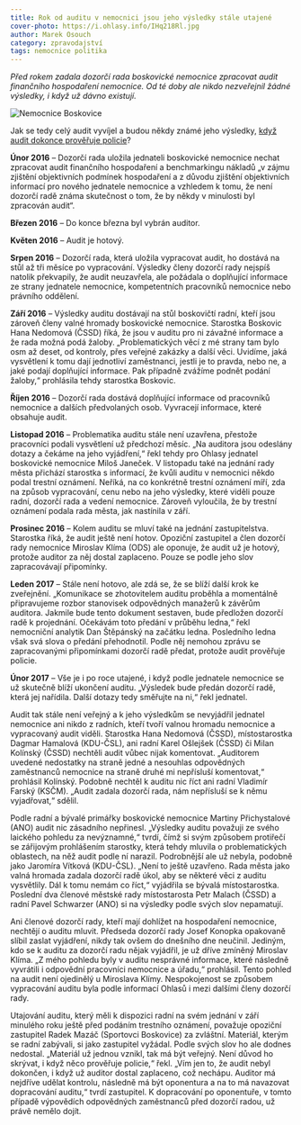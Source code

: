 ```yaml
---
title: Rok od auditu v nemocnici jsou jeho výsledky stále utajené
cover-photo: https://i.ohlasy.info/IHq218Rl.jpg
author: Marek Osouch
category: zpravodajství
tags: nemocnice politika
---
```


*Před rokem zadala dozorčí rada boskovické nemocnice zpracovat audit finančního hospodaření nemocnice. Od té doby ale nikdo nezveřejnil žádné výsledky, i když už dávno existují.*

<img src="https://i.ohlasy.info/IHq218R.jpg" alt="Nemocnice Boskovice" class="img-responsive img-popup" data-author="Tomáš Znamenáček">

Jak se tedy celý audit vyvíjel a budou někdy známé jeho výsledky, [když audit dokonce prověřuje policie](http://www.ohlasy.info/clanky/2016/12/dalsi-trestni-oznameni.html)?

**Únor 2016** – Dozorčí rada uložila jednateli boskovické nemocnice nechat zpracovat audit finančního hospodaření a benchmarkingu nákladů „v zájmu zjištění objektivních podmínek hospodaření a z důvodu zjištění objektivních informací pro nového jednatele nemocnice a vzhledem k tomu, že není dozorčí radě známa skutečnost o tom, že by někdy v minulosti byl zpracován audit“.

**Březen 2016** – Do konce března byl vybrán auditor.

**Květen 2016** – Audit je hotový.

**Srpen 2016** – Dozorčí rada, která uložila vypracovat audit, ho dostává na stůl až tři měsíce po vypracování. Výsledky členy dozorčí rady nejspíš natolik překvapily, že audit neuzavřela, ale požádala o doplňující informace ze strany jednatele nemocnice, kompetentních pracovníků nemocnice nebo právního oddělení.

**Září 2016** – Výsledky auditu dostávají na stůl boskovičtí radní, kteří jsou zároveň členy valné hromady boskovické nemocnice. Starostka Boskovic Hana Nedomová (ČSSD) říká, že jsou v auditu pro ni závažné informace a že rada možná podá žaloby. „Problematických věcí z mé strany tam bylo osm až deset, od kontroly, přes veřejné zakázky a další věci. Uvidíme, jaká vysvětlení k tomu dají jednotliví zaměstnanci, jestli je to pravda, nebo ne, a jaké podají doplňující informace. Pak případně zvážíme podnět podání žaloby,“ prohlásila tehdy starostka Boskovic.

**Říjen 2016** – Dozorčí rada dostává doplňující informace od pracovníků nemocnice a dalších předvolaných osob. Vyvracejí informace, které obsahuje audit.

**Listopad 2016** – Problematika auditu stále není uzavřena, přestože pracovníci podali vysvětlení už předchozí měsíc. „Na auditora jsou odeslány dotazy a čekáme na jeho vyjádření,“ řekl tehdy pro Ohlasy jednatel boskovické nemocnice Miloš Janeček. V listopadu také na jednání rady města přichází starostka s informací, že kvůli auditu v nemocnici někdo podal trestní oznámení. Neříká, na co konkrétně trestní oznámení míří, zda na způsob vypracování, cenu nebo na jeho výsledky, které viděli pouze radní, dozorčí rada a vedení nemocnice. Zároveň vyloučila, že by trestní oznámení podala rada města, jak nastínila v září.

**Prosinec 2016** – Kolem auditu se mluví také na jednání zastupitelstva. Starostka říká, že audit ještě není hotov. Opoziční zastupitel a člen dozorčí rady nemocnice Miroslav Klíma (ODS) ale oponuje, že audit už je hotový, protože auditor za něj dostal zaplaceno. Pouze se podle jeho slov zapracovávají připomínky.

**Leden 2017** – Stále není hotovo, ale zdá se, že se blíží další krok ke zveřejnění. „Komunikace se zhotovitelem auditu proběhla a momentálně připravujeme rozbor stanovisek odpovědných manažerů k závěrům auditora. Jakmile bude tento dokument sestaven, bude předložen dozorčí radě k projednání. Očekávám toto předání v průběhu ledna,“ řekl nemocniční analytik Dan Štěpánský na začátku ledna. Posledního ledna však svá slova o předání přehodnotil. Podle něj nemohou zprávu se zapracovanými připomínkami dozorčí radě předat, protože audit prověřuje policie.

**Únor 2017** – Vše je i po roce utajené, i když podle jednatele nemocnice se už skutečně blíží ukončení auditu. „Výsledek bude předán dozorčí radě, která jej nařídila. Další dotazy tedy směřujte na ni,“ řekl jednatel.

Audit tak stále není veřejný a k jeho výsledkům se nevyjádřil jednatel nemocnice ani nikdo z radních, kteří tvoří valnou hromadu nemocnice a vypracovaný audit viděli. Starostka Hana Nedomová (ČSSD), místostarostka Dagmar Hamalová (KDU-ČSL), ani radní Karel Ošlejšek (ČSSD) či Milan Kolínský (ČSSD) nechtěli audit vůbec nijak komentovat. „Auditorem uvedené nedostatky na straně jedné a nesouhlas odpovědných zaměstnanců nemocnice na straně druhé mi nepřísluší komentovat,“ prohlásil Kolínský. Podobně nechtěl k auditu nic říct ani radní Vladimír Farský (KSČM). „Audit zadala dozorčí rada, nám nepřísluší se k němu vyjadřovat,“ sdělil.

Podle radní a bývalé primářky boskovické nemocnice Martiny Přichystalové (ANO) audit nic zásadního nepřinesl. „Výsledky auditu považuji ze svého laického pohledu za nevýznamné,“ tvrdí, čímž si svým způsobem protiřečí se zářijovým prohlášením starostky, která tehdy mluvila o problematických oblastech, na něž audit podle ní narazil. Podrobnější ale už nebyla, podobně jako Jaromíra Vítková (KDU-ČSL). „Není to ještě uzavřeno. Rada města jako valná hromada zadala dozorčí radě úkol, aby se některé věci z auditu vysvětlily. Dál k tomu nemám co říct,“ vyjádřila se bývalá místostarostka. Poslední dva členové městské rady místostarosta Petr Malach (ČSSD) a radní Pavel Schwarzer (ANO) si na výsledky podle svých slov nepamatují.

Ani členové dozorčí rady, kteří mají dohlížet na hospodaření nemocnice, nechtějí o auditu mluvit. Předseda dozorčí rady Josef Konopka opakovaně slíbil zaslat vyjádření, nikdy tak ovšem do dnešního dne neučinil. Jediným, kdo se k auditu za dozorčí radu nějak vyjádřil, je už dříve zmíněný Miroslav Klíma. „Z mého pohledu byly v auditu nesprávné informace, které následně vyvrátili i odpovědní pracovníci nemocnice a úřadu,“ prohlásil. Tento pohled na audit není ojedinělý u Miroslava Klímy. Nespokojenost se způsobem vypracování auditu byla podle informací Ohlasů i mezi dalšími členy dozorčí rady. 

Utajování auditu, který měli k dispozici radní na svém jednání v září minulého roku ještě před podáním trestního oznámení, považuje opoziční zastupitel Radek Mazáč (Sportovci Boskovice) za zvláštní. Materiál, kterým se radní zabývali, si jako zastupitel vyžádal. Podle svých slov ho ale dodnes nedostal. „Materiál už jednou vznikl, tak má být veřejný. Není důvod ho skrývat, i když něco prověřuje policie,“ řekl. „Vím jen to, že audit nebyl dokončen, i když už auditor dostal zaplaceno, což nechápu. Auditor má nejdříve udělat kontrolu, následně má být oponentura a na to má navazovat dopracování auditu,“ tvrdí zastupitel. K dopracování po oponentuře, v tomto případě výpovědích odpovědných zaměstnanců před dozorčí radou, už právě nemělo dojít. 
